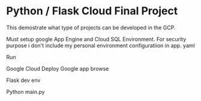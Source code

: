 # Python / Flask Cloud Final Project


This demostrate what type of projects can be developed in the GCP.

Must setup google App Engine and Cloud SQL Environment. For security purpose i don't include my personal environment configuratiion in app. yaml

Run

Google Cloud Deploy
Google app browse

Flask dev env

Python main.py   